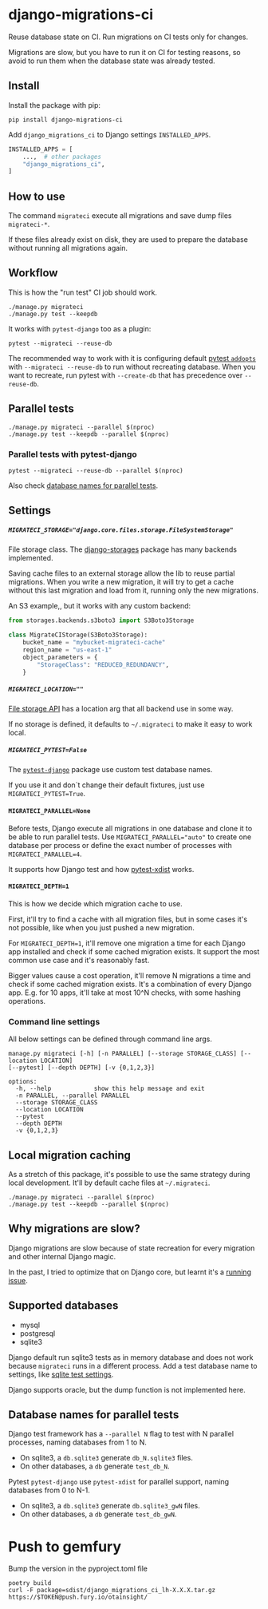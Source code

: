# django-migrations-ci

Reuse database state on CI. Run migrations on CI tests only for changes.

Migrations are slow, but you have to run it on CI for testing reasons, so avoid
to run them when the database state was already tested.

## Install

Install the package with pip:

```shell
pip install django-migrations-ci
```

Add `django_migrations_ci` to Django settings `INSTALLED_APPS`.

```python
INSTALLED_APPS = [
    ...,  # other packages
    "django_migrations_ci",
]
```

## How to use

The command `migrateci` execute all migrations and save dump files `migrateci-*`.

If these files already exist on disk, they are used to prepare the database
without running all migrations again.

## Workflow

This is how the "run test" CI job should work.

```shell
./manage.py migrateci
./manage.py test --keepdb
```

It works with `pytest-django` too as a plugin:

```shell
pytest --migrateci --reuse-db
```

The recommended way to work with it is configuring default [pytest `addopts`](https://docs.pytest.org/en/7.1.x/example/simple.html#how-to-change-command-line-options-defaults) with `--migrateci --reuse-db` to run without recreating database. When you want to recreate, run pytest with `--create-db` that has precedence over `--reuse-db`.


## Parallel tests

```shell
./manage.py migrateci --parallel $(nproc)
./manage.py test --keepdb --parallel $(nproc)
```

### Parallel tests with pytest-django

```shell
pytest --migrateci --reuse-db --parallel $(nproc)
```

Also check [database names for parallel tests](#database-names-for-parallel-tests).

## Settings

##### `MIGRATECI_STORAGE="django.core.files.storage.FileSystemStorage"`

File storage class. The [django-storages](https://pypi.org/project/django-storages/) package has many backends implemented.

Saving cache files to an external storage allow the lib to reuse partial migrations.
When you write a new migration, it will try to get a cache without this
last migration and load from it, running only the new migrations.

An S3 example,, but it works with any custom backend:

```python
from storages.backends.s3boto3 import S3Boto3Storage

class MigrateCIStorage(S3Boto3Storage):
    bucket_name = "mybucket-migrateci-cache"
    region_name = "us-east-1"
    object_parameters = {
        "StorageClass": "REDUCED_REDUNDANCY",
    }
```

##### `MIGRATECI_LOCATION=""`

[File storage API](https://docs.djangoproject.com/en/4.1/ref/files/storage/#the-filesystemstorage-class) has a location arg that all backend use in some way.

If no storage is defined, it defaults to `~/.migrateci` to make it easy to work local.

##### `MIGRATECI_PYTEST=False`

The [`pytest-django`](https://pypi.org/project/pytest-django) package use custom test database names.

If you use it and don´t change their default fixtures, just use `MIGRATECI_PYTEST=True`.


#### `MIGRATECI_PARALLEL=None`

Before tests, Django execute all migrations in one database and clone it to be able to run parallel tests.
Use `MIGRATECI_PARALLEL="auto"` to create one database per process or define the exact number of processes with `MIGRATECI_PARALLEL=4`.

It supports how Django test and how [pytest-xdist](https://pypi.org/project/pytest-xdist) works.

#### `MIGRATECI_DEPTH=1`

This is how we decide which migration cache to use.

First, it'll try to find a cache with all migration files, but in some cases it's not possible,
like when you just pushed a new migration.

For `MIGRATECI_DEPTH=1`, it'll remove one migration a time for each Django app installed and check if some cached migration exists. It support the most common use case and it's reasonably fast.

Bigger values cause a cost operation, it'll remove N migrations a time and check if some cached migration exists. It's a combination of every Django app. E.g. for 10 apps, it'll take at most 10^N checks, with some hashing operations.

### Command line settings

All below settings can be defined through command line args.

```
manage.py migrateci [-h] [-n PARALLEL] [--storage STORAGE_CLASS] [--location LOCATION]
[--pytest] [--depth DEPTH] [-v {0,1,2,3}]

options:
  -h, --help            show this help message and exit
  -n PARALLEL, --parallel PARALLEL
  --storage STORAGE_CLASS
  --location LOCATION
  --pytest
  --depth DEPTH
  -v {0,1,2,3}
```

## Local migration caching

As a stretch of this package, it's possible to use the same strategy during local
development. It'll by default cache files at `~/.migrateci`.

```shell
./manage.py migrateci --parallel $(nproc)
./manage.py test --keepdb --parallel $(nproc)
```

## Why migrations are slow?

Django migrations are slow because of state recreation for every migration and other internal Django magic.

In the past, I tried to optimize that on Django core, but learnt it's a [running issue](https://code.djangoproject.com/ticket/29898).

## Supported databases

* mysql
* postgresql
* sqlite3

Django default run sqlite3 tests as in memory database and does not work because
`migrateci` runs in a different process. Add a test database name to settings,
like [sqlite test settings](django_migrations_ci/tests/testapp/settings_sqlite.py).

Django supports oracle, but the dump function is not implemented here.

## Database names for parallel tests

Django test framework has a `--parallel N` flag to test with N parallel processes,
naming databases from 1 to N.

* On sqlite3, a `db.sqlite3` generate `db_N.sqlite3` files.
* On other databases, a `db` generate `test_db_N`.

Pytest `pytest-django` use `pytest-xdist` for parallel support, naming databases
from 0 to N-1.

* On sqlite3, a `db.sqlite3` generate `db.sqlite3_gwN` files.
* On other databases, a `db` generate `test_db_gwN`.

# Push to gemfury

Bump the version in the pyproject.toml file

```shell
poetry build
curl -F package=sdist/django_migrations_ci_lh-X.X.X.tar.gz  https://$TOKEN@push.fury.io/otainsight/

```

